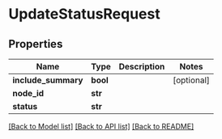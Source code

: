 # UpdateStatusRequest

## Properties
Name | Type | Description | Notes
------------ | ------------- | ------------- | -------------
**include_summary** | **bool** |  | [optional] 
**node_id** | **str** |  | 
**status** | **str** |  | 

[[Back to Model list]](../README.md#documentation-for-models) [[Back to API list]](../README.md#documentation-for-api-endpoints) [[Back to README]](../README.md)


